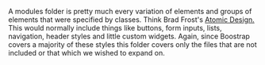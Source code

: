 A modules folder is pretty much every variation of elements and groups of elements that were specified by classes. Think Brad Frost's [Atomic Design.](http://patternlab.io/) This would normally include things like buttons, form inputs, lists, navigation, header styles and little custom widgets. Again, since Boostrap covers a majority of these styles this folder covers only the files that are not included or that which we wished to expand on. 